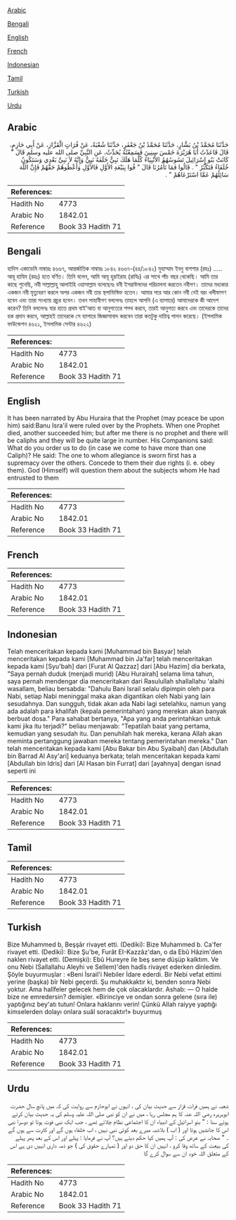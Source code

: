 [Arabic](#arabic)

[Bengali](#bengali)

[English](#english)

[French](#french)

[Indonesian](#indonesian)

[Tamil](#tamil)

[Turkish](#turkish)

[Urdu](#urdu)

## Arabic


<div dir="rtl" lang="ar" style={{fontSize:'larger',backgroundColor:'#f8f9fa',padding:20}}>
حَدَّثَنَا مُحَمَّدُ بْنُ بَشَّارٍ، حَدَّثَنَا مُحَمَّدُ بْنُ جَعْفَرٍ، حَدَّثَنَا شُعْبَةُ، عَنْ فُرَاتٍ الْقَزَّازِ، عَنْ أَبِي حَازِمٍ، قَالَ قَاعَدْتُ أَبَا هُرَيْرَةَ خَمْسَ سِنِينَ فَسَمِعْتُهُ يُحَدِّثُ، عَنِ النَّبِيِّ صلى الله عليه وسلم قَالَ ‏"‏ كَانَتْ بَنُو إِسْرَائِيلَ تَسُوسُهُمُ الأَنْبِيَاءُ كُلَّمَا هَلَكَ نَبِيٌّ خَلَفَهُ نَبِيٌّ وَإِنَّهُ لاَ نَبِيَّ بَعْدِي وَسَتَكُونُ خُلَفَاءُ فَتَكْثُرُ ‏"‏ ‏.‏ قَالُوا فَمَا تَأْمُرُنَا قَالَ ‏"‏ فُوا بِبَيْعَةِ الأَوَّلِ فَالأَوَّلِ وَأَعْطُوهُمْ حَقَّهُمْ فَإِنَّ اللَّهَ سَائِلُهُمْ عَمَّا اسْتَرْعَاهُمْ ‏"‏ ‏.‏
</div>
<div style={{backgroundColor:'#f8f9fa',padding:20, marginBottom: 10}}><table> <thead> <tr> <th>References:</th> <th></th> </tr> </thead> <tbody><tr><td>Hadith No</td><td>4773</td></tr><tr><td>Arabic No</td><td>1842.01</td></tr><tr><td>Reference</td><td>Book 33 Hadith 71</td></tr></tbody></table></div>

## Bengali


<div dir="ltr" lang="bn" style={{fontSize:'larger',backgroundColor:'#f8f9fa',padding:20}}>
হাদিস একাডেমি নাম্বারঃ ৪৬৬৭, আন্তর্জাতিক নাম্বারঃ ১৮৪২ ৪৬৬৭-(৪৪/১৮৪২) মুহাম্মাদ ইবনু বাশশার (রহঃ) ..... আবূ হাযিম (রহঃ) হতে বর্ণিত। তিনি বলেন, আমি আবূ হুরাইরাহ (রাযিঃ) এর সাথে পাঁচ বছর থেকেছি। আমি তার কাছে শুনেছি, নবী সাল্লাল্লাহু আলাইহি ওয়াসাল্লাম বলেছেনঃ বনী ইসরাঈলদের পরিচালনা করতেন নবীগণ। তাদের মধ্যকার একজন নবী মৃত্যুবরণ করলে অপর একজন নবী তার স্থলাভিষিক্ত হতেন। আমার পরে আর কোন নবী নেই বরং খলীফাগণ হবেন এবং তারা সংখ্যায় প্রচুর হবেন। তখন সাহাবীগণ বললেনঃ তাহলে আপনি (এ ব্যাপারে) আমাদেরকে কী আদেশ করেন? তিনি বললেনঃ যার হাতে প্রথম বাই’আত বা আনুগত্যের শপথ করবে, তারই আনুগত্য করবে এবং তাদেরকে তাদের হক প্রদান করবে, আল্লাহই তাদেরকে সে ব্যাপারে জিজ্ঞাসাবাদ করবেন তারা কতটুকু দায়িত্ব পালন করেছে। (ইসলামিক ফাউন্ডেশন ৪৬২১, ইসলামিক সেন্টার ৪৬২২)
</div>
<div style={{backgroundColor:'#f8f9fa',padding:20, marginBottom: 10}}><table> <thead> <tr> <th>References:</th> <th></th> </tr> </thead> <tbody><tr><td>Hadith No</td><td>4773</td></tr><tr><td>Arabic No</td><td>1842.01</td></tr><tr><td>Reference</td><td>Book 33 Hadith 71</td></tr></tbody></table></div>

## English


<div dir="ltr" lang="en" style={{fontSize:'larger',backgroundColor:'#f8f9fa',padding:20}}>
It has been narrated by Abu Huraira that the Prophet (may pceace be upon him) said:Banu Isra'il were ruled over by the Prophets. When one Prophet died, another succeeded him; but after me there is no prophet and there will be caliphs and they will be quite large in number. His Companions said: What do you order us to do (in case we come to have more than one Caliph)? He said: The one to whom allegiance is sworn first has a supremacy over the others. Concede to them their due rights (i. e. obey them). God (Himself) will question them about the subjects whom He had entrusted to them
</div>
<div style={{backgroundColor:'#f8f9fa',padding:20, marginBottom: 10}}><table> <thead> <tr> <th>References:</th> <th></th> </tr> </thead> <tbody><tr><td>Hadith No</td><td>4773</td></tr><tr><td>Arabic No</td><td>1842.01</td></tr><tr><td>Reference</td><td>Book 33 Hadith 71</td></tr></tbody></table></div>

## French


<div dir="ltr" lang="fr" style={{fontSize:'larger',backgroundColor:'#f8f9fa',padding:20}}>

</div>
<div style={{backgroundColor:'#f8f9fa',padding:20, marginBottom: 10}}><table> <thead> <tr> <th>References:</th> <th></th> </tr> </thead> <tbody><tr><td>Hadith No</td><td>4773</td></tr><tr><td>Arabic No</td><td>1842.01</td></tr><tr><td>Reference</td><td>Book 33 Hadith 71</td></tr></tbody></table></div>

## Indonesian


<div dir="ltr" lang="id" style={{fontSize:'larger',backgroundColor:'#f8f9fa',padding:20}}>
Telah menceritakan kepada kami [Muhammad bin Basyar] telah menceritakan kepada kami [Muhammad bin Ja'far] telah menceritakan kepada kami [Syu'bah] dari [Furat Al Qazzaz] dari [Abu Hazim] dia berkata, "Saya pernah duduk (menjadi murid) [Abu Hurairah] selama lima tahun, saya pernah mendengar dia menceritakan dari Rasulullah shallallahu 'alaihi wasallam, beliau bersabda: "Dahulu Bani Israil selalu dipimpin oleh para Nabi, setiap Nabi meninggal maka akan digantikan oleh Nabi yang lain sesudahnya. Dan sungguh, tidak akan ada Nabi lagi setelahku, namun yang ada adalah para khalifah (kepala pemerintahan) yang merekan akan banyak berbuat dosa." Para sahabat bertanya, "Apa yang anda perintahkan untuk kami jika itu terjadi?" beliau menjawab: "Tepatilah baiat yang pertama, kemudian yang sesudah itu. Dan penuhilah hak mereka, kerana Allah akan meminta pertanggung jawaban mereka tentang pemerintahan mereka." Dan telah menceritakan kepada kami [Abu Bakar bin Abu Syaibah] dan [Abdullah bin Barrad Al Asy'ari] keduanya berkata; telah menceritakan kepada kami [Abdullah bin Idris] dari [Al Hasan bin Furrat] dari [ayahnya] dengan isnad seperti ini
</div>
<div style={{backgroundColor:'#f8f9fa',padding:20, marginBottom: 10}}><table> <thead> <tr> <th>References:</th> <th></th> </tr> </thead> <tbody><tr><td>Hadith No</td><td>4773</td></tr><tr><td>Arabic No</td><td>1842.01</td></tr><tr><td>Reference</td><td>Book 33 Hadith 71</td></tr></tbody></table></div>

## Tamil


<div dir="ltr" lang="ta" style={{fontSize:'larger',backgroundColor:'#f8f9fa',padding:20}}>

</div>
<div style={{backgroundColor:'#f8f9fa',padding:20, marginBottom: 10}}><table> <thead> <tr> <th>References:</th> <th></th> </tr> </thead> <tbody><tr><td>Hadith No</td><td>4773</td></tr><tr><td>Arabic No</td><td>1842.01</td></tr><tr><td>Reference</td><td>Book 33 Hadith 71</td></tr></tbody></table></div>

## Turkish


<div dir="ltr" lang="tr" style={{fontSize:'larger',backgroundColor:'#f8f9fa',padding:20}}>
Bize Muhammed b, Beşşâr rivayet etti. (Dediki): Bize Muhammed b. Ca'fer rivayet etti. (Dediki): Bize Şu'be, Furât EI-Kazzâz'dan, o da Ebû Hâzim'den naklen rivayet etti. (Demişki): Ebû Hureyre ile beş sene düşüp kalktım. Ve onu Nebi (Sallallahu Aleyhi ve Sellem)'den hadîs rivayet ederken dinledim. Şöyle buyurmuşlar : «Beni İsrail'i Nebiler İdare ederdi. Bir Nebi vefat ettimi yerine (başka) bîr Nebi geçerdi. Şu muhakkaktır ki, benden sonra Nebi yoktur. Ama halîfeler gelecek hem de çok olacaklardır. Ashab: — O halde bize ne emredersin? demişler. «Birinciye ve ondan sonra gelene (sıra ile) yaptığınız bey'atı tutun! Onlara haklarını verin! Çünkü Allah raiyye yaptığı kimselerden dolayı onlara suâl soracaktır!» buyurmuş
</div>
<div style={{backgroundColor:'#f8f9fa',padding:20, marginBottom: 10}}><table> <thead> <tr> <th>References:</th> <th></th> </tr> </thead> <tbody><tr><td>Hadith No</td><td>4773</td></tr><tr><td>Arabic No</td><td>1842.01</td></tr><tr><td>Reference</td><td>Book 33 Hadith 71</td></tr></tbody></table></div>

## Urdu


<div dir="rtl" lang="ur" style={{fontSize:'larger',backgroundColor:'#f8f9fa',padding:20}}>
شعبہ نے ہمیں فرات قزاز سے حدیث بیان کی ، انہوں نے ابوحازم سے روایت کی کہ میں پانچ سال حضرت ابوہریرہ رضی اللہ عنہ کا ہم مجلس رہا ، میں نے ان کو نبی صلی اللہ علیہ وسلم کی یہ حدیث بیان کرتے ہوئے سنا : " بنو اسرائیل کے انبیاء ان کا اجتماعی نظام چلاتے تھے ، جب ایک نبی فوت ہوتا تو دوسرا نبی اس کا جانشیں ہوتا اور ( اب ) بلاشبہ میرے بعد کوئی نبی نہیں ، اب خلفاء ہوں گے اور کثرت سے ہوں گے ۔ " صحابہ نے عرض کی : آپ ہمیں کیا حکم دیتے ہیں؟ آپ نے فرمایا : پہلے اور اس کے بعد پھر پہلے کی بیعت کے ساتھ وفا کرو ، انہیں ان کا حق دو اور ( تمہارے حقوق کی ) جو ذمہ داری انہیں دی ہے اس کے متعلق اللہ خود ان سے سوال کرے گا
</div>
<div style={{backgroundColor:'#f8f9fa',padding:20, marginBottom: 10}}><table> <thead> <tr> <th>References:</th> <th></th> </tr> </thead> <tbody><tr><td>Hadith No</td><td>4773</td></tr><tr><td>Arabic No</td><td>1842.01</td></tr><tr><td>Reference</td><td>Book 33 Hadith 71</td></tr></tbody></table></div>